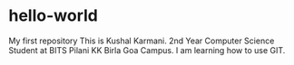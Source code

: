 # hello-world
My first repository
This is Kushal Karmani.
2nd Year Computer Science Student at BITS Pilani KK Birla Goa Campus.
I am learning how to use GIT.
